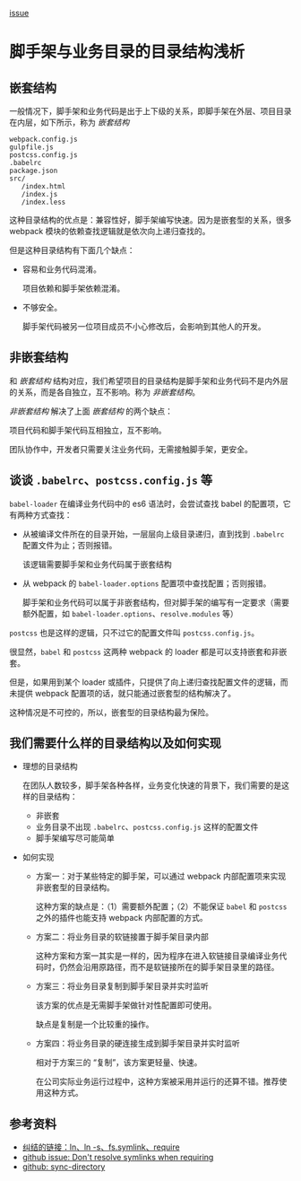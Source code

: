 [issue](https://api.github.com/repos/hoperyy/front-end-engineering/issues/8)

# 脚手架与业务目录的目录结构浅析

## 嵌套结构

一般情况下，脚手架和业务代码是出于上下级的关系，即脚手架在外层、项目目录在内层，如下所示，称为 *嵌套结构*

```
webpack.config.js
gulpfile.js
postcss.config.js
.babelrc
package.json
src/
   /index.html
   /index.js
   /index.less
```

这种目录结构的优点是：兼容性好，脚手架编写快速。因为是嵌套型的关系，很多 webpack 模块的依赖查找逻辑就是依次向上递归查找的。

但是这种目录结构有下面几个缺点：

+   容易和业务代码混淆。

    项目依赖和脚手架依赖混淆。
    
+   不够安全。

    脚手架代码被另一位项目成员不小心修改后，会影响到其他人的开发。
   
## 非嵌套结构

和 *嵌套结构* 结构对应，我们希望项目的目录结构是脚手架和业务代码不是内外层的关系，而是各自独立，互不影响。称为 *非嵌套结构*。

*非嵌套结构* 解决了上面 *嵌套结构* 的两个缺点：

项目代码和脚手架代码互相独立，互不影响。

团队协作中，开发者只需要关注业务代码，无需接触脚手架，更安全。

## 谈谈 `.babelrc`、`postcss.config.js` 等

`babel-loader` 在编译业务代码中的 es6 语法时，会尝试查找 babel 的配置项，它有两种方式查找：
    
+   从被编译文件所在的目录开始，一层层向上级目录递归，直到找到 `.babelrc` 配置文件为止；否则报错。

    该逻辑需要脚手架和业务代码属于嵌套结构
    
+   从 webpack 的 `babel-loader.options` 配置项中查找配置；否则报错。

    脚手架和业务代码可以属于非嵌套结构，但对脚手架的编写有一定要求（需要额外配置，如 `babel-loader.options`、`resolve.modules` 等）

`postcss` 也是这样的逻辑，只不过它的配置文件叫 `postcss.config.js`。

很显然，`babel` 和 `postcss` 这两种 webpack 的 loader 都是可以支持嵌套和非嵌套。

但是，如果用到某个 loader 或插件，只提供了向上递归查找配置文件的逻辑，而未提供 webpack 配置项的话，就只能通过嵌套型的结构解决了。

这种情况是不可控的，所以，嵌套型的目录结构最为保险。

## 我们需要什么样的目录结构以及如何实现

+   理想的目录结构

    在团队人数较多，脚手架各种各样，业务变化快速的背景下，我们需要的是这样的目录结构：
    
    +   非嵌套
    +   业务目录不出现 `.babelrc`、`postcss.config.js` 这样的配置文件
    +   脚手架编写尽可能简单

+   如何实现

    +   方案一：对于某些特定的脚手架，可以通过 webpack 内部配置项来实现非嵌套型的目录结构。

        这种方案的缺点是：（1）需要额外配置；（2）不能保证 `babel` 和 `postcss` 之外的插件也能支持 webpack 内部配置的方式。
        
    +   方案二：将业务目录的软链接置于脚手架目录内部

        这种方案和方案一其实是一样的，因为程序在进入软链接目录编译业务代码时，仍然会沿用原路径，而不是软链接所在的脚手架目录里的路径。

    +   方案三：将业务目录复制到脚手架目录并实时监听

        该方案的优点是无需脚手架做针对性配置即可使用。
    
        缺点是复制是一个比较重的操作。

    +   方案四：将业务目录的硬连接生成到脚手架目录并实时监听

        相对于方案三的 “复制”，该方案更轻量、快速。
        
        在公司实际业务运行过程中，这种方案被采用并运行的还算不错。推荐使用这种方式。
        
## 参考资料

+   [纠结的链接：ln、ln -s、fs.symlink、require](http://taobaofed.org/blog/2016/07/29/puzzled-by-link/)
+   [github issue: Don't resolve symlinks when requiring](https://github.com/nodejs/node/issues/3402)
+   [github: sync-directory](https://github.com/hoperyy/sync-directory)
    
    
    
    




